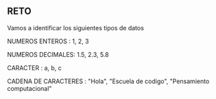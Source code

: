 ## RETO 
Vamos a identificar los siguientes tipos de datos

NUMEROS ENTEROS : 1, 2, 3

NUMEROS DECIMALES: 1.5, 2.3, 5.8

CARACTER : a, b, c

CADENA DE CARACTERES : "Hola", "Escuela de codigo", "Pensamiento computacional"
